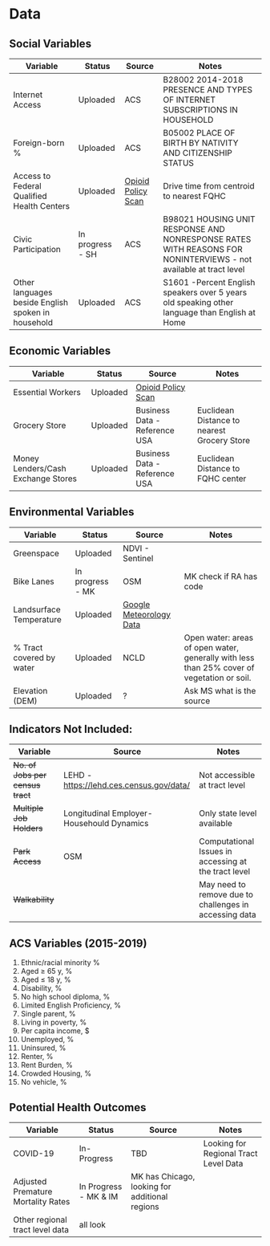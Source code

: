 # Data



## Social Variables

| Variable  | Status | Source  | Notes  | 
| ------------- | ------------- | ------------- | ------------- | 
| Internet Access | Uploaded | ACS  | B28002  2014-2018 PRESENCE AND TYPES OF INTERNET SUBSCRIPTIONS IN HOUSEHOLD |
| Foreign-born % | Uploaded | ACS  | B05002  PLACE OF BIRTH BY NATIVITY AND CITIZENSHIP STATUS |
| Access to Federal Qualified Health Centers   | Uploaded   | [Opioid Policy Scan](https://github.com/GeoDaCenter/opioid-policy-scan/blob/master/data_final/metadata/Access_FQHCs_MinDistance.md) | Drive time from centroid to nearest FQHC |
| Civic Participation| In progress - SH| ACS  | B98021  HOUSING UNIT RESPONSE AND NONRESPONSE RATES WITH REASONS FOR NONINTERVIEWS - not available at tract level |
| Other languages beside English spoken in household | Uploaded | ACS  | S1601 -Percent English speakers over 5 years old speaking other language than English at Home |

## Economic Variables

| Variable  | Status | Source  | Notes |
| ------------- | ------------- | ------------- | ----- |
| Essential Workers  | Uploaded | [Opioid Policy Scan](https://github.com/GeoDaCenter/opioid-policy-scan/blob/master/data_final/metadata/Job_Categories_byOccupation_2018.md)  | 
| Grocery Store  | Uploaded | Business Data - Reference USA | Euclidean Distance to nearest Grocery Store | 
|Money Lenders/Cash Exchange Stores| Uploaded  | Business Data - Reference USA | Euclidean Distance to FQHC center  |


## Environmental Variables

| Variable  | Status | Source  | Notes |
| ------------- | ------------- | ------------- | --------- |
| Greenspace | Uploaded | NDVI - Sentinel  | |
| Bike Lanes | In progress -  MK  | OSM  | MK check if RA has code |
| Landsurface Temperature | Uploaded | [Google Meteorology Data](https://developers.google.com/earth-engine/datasets/catalog/NASA_ORNL_DAYMET_V4)| 
| % Tract covered by water| Uploaded | NCLD |  Open water: areas of open water, generally with less than 25% cover of vegetation or soil.|
| Elevation (DEM) | Uploaded | ? | Ask MS what is the source |

## Indicators Not Included:

| Variable  |  Source  | Notes |
| ------------- | ------------- | --------- |
|~~No. of Jobs per census tract~~| LEHD -  https://lehd.ces.census.gov/data/| Not accessible at tract level |
|~~Multiple Job Holders~~| Longitudinal Employer-Househould Dynamics | Only state level available |
| ~~Park Access~~ |  OSM  | Computational Issues in accessing at the tract level |
| ~~Walkability~~ |  | May need to remove due to challenges in accessing data |

## ACS Variables (2015-2019)

1. Ethnic/racial minority %
2. Aged ≥ 65 y, %
3. Aged ≤ 18 y, %
4. Disability, %
5. No high school diploma, %
6. Limited English Proficiency, %
7. Single parent, %
8. Living in poverty, %
9. Per capita income, $
10. Unemployed, %
11. Uninsured, %
12. Renter, %
13. Rent Burden, %
14. Crowded Housing, %
15. No vehicle, %

## Potential Health Outcomes
| Variable  | Status | Source  | Notes |
| ------------- | ------------- | ------------- | --------- |
| COVID-19 | In-Progress | TBD | Looking for Regional Tract Level Data |
| Adjusted Premature Mortality Rates | In Progress - MK & IM | MK has Chicago, looking for additional regions |
|Other regional tract level data | all look | | |




